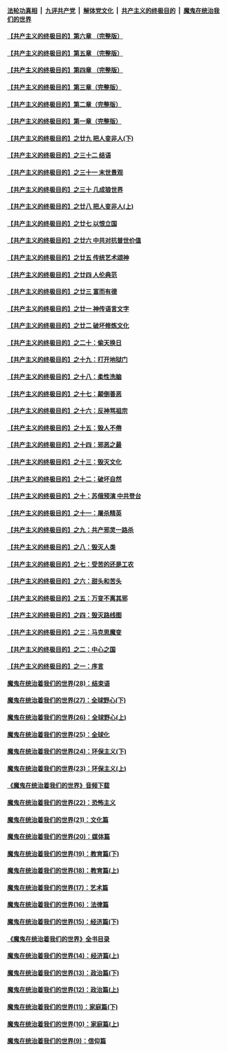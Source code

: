 ####  [法轮功真相](../../../../basic/blob/master/README.md?t=04051801) &nbsp;|&nbsp; [九评共产党](../../../../9ping.md/blob/master/README.md?t=04051801) &nbsp;|&nbsp; [解体党文化](../../../../jtdwh.md/blob/master/README.md?t=04051801)  &nbsp;|&nbsp; [共产主义的终极目的](../../../../gczydzjmd.md/blob/master/README.md?t=04051801) &nbsp;|&nbsp; [魔鬼在统治我们的世界](../../../../mgztzwmdsj.md/blob/master/README.md?t=04051801) 

#### [【共产主义的终极目的】第六章 （完整版）](../pages/nsc422/n11428913.md?t=04051801) 

#### [【共产主义的终极目的】第五章 （完整版）](../pages/nsc422/n11428912.md?t=04051801) 

#### [【共产主义的终极目的】第四章 （完整版）](../pages/nsc422/n11428907.md?t=04051801) 

#### [【共产主义的终极目的】第三章（完整版）](../pages/nsc422/n11428848.md?t=04051801) 

#### [【共产主义的终极目的】第二章（完整版）](../pages/nsc422/n11428831.md?t=04051801) 

#### [【共产主义的终极目的】第一章（完整版）](../pages/nsc422/n11417651.md?t=04051801) 

#### [【共产主义的终极目的】之廿九 把人变非人(下)](../pages/nsc422/n11344140.md?t=04051801) 

#### [【共产主义的终极目的】之三十二 结语](../pages/nsc422/n11360535.md?t=04051801) 

#### [【共产主义的终极目的】之三十一 末世景观](../pages/nsc422/n11351129.md?t=04051801) 

#### [【共产主义的终极目的】之三十 几成狼世界](../pages/nsc422/n11348280.md?t=04051801) 

#### [【共产主义的终极目的】之廿八 把人变非人(上)](../pages/nsc422/n11340492.md?t=04051801) 

#### [【共产主义的终极目的】之廿七 以恨立国](../pages/nsc422/n11336944.md?t=04051801) 

#### [【共产主义的终极目的】之廿六 中共对抗普世价值](../pages/nsc422/n11324785.md?t=04051801) 

#### [【共产主义的终极目的】之廿五 传统艺术颂神](../pages/nsc422/n11296396.md?t=04051801) 

#### [【共产主义的终极目的】之廿四 人伦典范](../pages/nsc422/n11296397.md?t=04051801) 

#### [【共产主义的终极目的】之廿三 富而有德](../pages/nsc422/n11283598.md?t=04051801) 

#### [【共产主义的终极目的】之廿一 神传语言文字](../pages/nsc422/n11263265.md?t=04051801) 

#### [【共产主义的终极目的】之廿二 破坏修炼文化](../pages/nsc422/n11245728.md?t=04051801) 

#### [【共产主义的终极目的】之二十：偷天换日](../pages/nsc422/n11238846.md?t=04051801) 

#### [【共产主义的终极目的】之十九：打开地狱门](../pages/nsc422/n11206376.md?t=04051801) 

#### [【共产主义的终极目的】之十八：柔性洗脑](../pages/nsc422/n11199994.md?t=04051801) 

#### [【共产主义的终极目的】之十七：颠倒善恶](../pages/nsc422/n11179782.md?t=04051801) 

#### [【共产主义的终极目的】之十六：反神骂祖宗](../pages/nsc422/n11166798.md?t=04051801) 

#### [【共产主义的终极目的】之十五：毁人不倦](../pages/nsc422/n11166792.md?t=04051801) 

#### [【共产主义的终极目的】之十四：邪恶之最](../pages/nsc422/n11150249.md?t=04051801) 

#### [【共产主义的终极目的】之十三：毁灭文化](../pages/nsc422/n11135227.md?t=04051801) 

#### [【共产主义的终极目的】之十二：破坏自然](../pages/nsc422/n11135214.md?t=04051801) 

#### [【共产主义的终极目的】之十：苏俄预演 中共登台](../pages/nsc422/n11118424.md?t=04051801) 

#### [【共产主义的终极目的】之十一：屠杀精英](../pages/nsc422/n11118442.md?t=04051801) 

#### [【共产主义的终极目的】之九：共产邪灵一路杀](../pages/nsc422/n11114139.md?t=04051801) 

#### [【共产主义的终极目的】之八：毁灭人类](../pages/nsc422/n11108503.md?t=04051801) 

#### [【共产主义的终极目的】之七：受苦的还是工农](../pages/nsc422/n11101809.md?t=04051801) 

#### [【共产主义的终极目的】之六：甜头和苦头](../pages/nsc422/n11096971.md?t=04051801) 

#### [【共产主义的终极目的】之五：万变不离其邪](../pages/nsc422/n11091285.md?t=04051801) 

#### [【共产主义的终极目的】之四：毁灭路线图](../pages/nsc422/n11086284.md?t=04051801) 

#### [【共产主义的终极目的】之三：马克思魔变](../pages/nsc422/n11061941.md?t=04051801) 

#### [【共产主义的终极目的】之二：中心之国](../pages/nsc422/n11047728.md?t=04051801) 

#### [【共产主义的终极目的】之一：序言](../pages/nsc422/n11086077.md?t=04051801) 

#### [魔鬼在统治着我们的世界(28)：结束语](../pages/nsc422/n10936246.md?t=04051801) 

#### [魔鬼在统治着我们的世界(27)：全球野心(下)](../pages/nsc422/n10928319.md?t=04051801) 

#### [魔鬼在统治着我们的世界(26)：全球野心(上)](../pages/nsc422/n10900318.md?t=04051801) 

#### [魔鬼在统治着我们的世界(25)：全球化](../pages/nsc422/n10788205.md?t=04051801) 

#### [魔鬼在统治着我们的世界(24)：环保主义(下)](../pages/nsc422/n10695307.md?t=04051801) 

#### [魔鬼在统治着我们的世界(23)：环保主义(上)](../pages/nsc422/n10688613.md?t=04051801) 

#### [《魔鬼在统治着我们的世界》音频下载](../pages/nsc422/n10635553.md?t=04051801) 

#### [魔鬼在统治着我们的世界(22)：恐怖主义](../pages/nsc422/n10614727.md?t=04051801) 

#### [魔鬼在统治着我们的世界(21)：文化篇](../pages/nsc422/n10597706.md?t=04051801) 

#### [魔鬼在统治着我们的世界(20)：媒体篇](../pages/nsc422/n10586579.md?t=04051801) 

#### [魔鬼在统治着我们的世界(19)：教育篇(下)](../pages/nsc422/n10564808.md?t=04051801) 

#### [魔鬼在统治着我们的世界(18)：教育篇(上)](../pages/nsc422/n10526970.md?t=04051801) 

#### [魔鬼在统治着我们的世界(17)：艺术篇](../pages/nsc422/n10499093.md?t=04051801) 

#### [魔鬼在统治着我们的世界(16)：法律篇](../pages/nsc422/n10485969.md?t=04051801) 

#### [魔鬼在统治着我们的世界(15)：经济篇(下)](../pages/nsc422/n10469975.md?t=04051801) 

#### [《魔鬼在统治着我们的世界》全书目录](../pages/nsc422/n10464261.md?t=04051801) 

#### [魔鬼在统治着我们的世界(14)：经济篇(上)](../pages/nsc422/n10457370.md?t=04051801) 

#### [魔鬼在统治着我们的世界(13)：政治篇(下)](../pages/nsc422/n10448270.md?t=04051801) 

#### [魔鬼在统治着我们的世界(12)：政治篇(上)](../pages/nsc422/n10444576.md?t=04051801) 

#### [魔鬼在统治着我们的世界(11)：家庭篇(下)](../pages/nsc422/n10440961.md?t=04051801) 

#### [魔鬼在统治着我们的世界(10)：家庭篇(上)](../pages/nsc422/n10435448.md?t=04051801) 

#### [魔鬼在统治着我们的世界(9)：信仰篇](../pages/nsc422/n10432159.md?t=04051801) 

